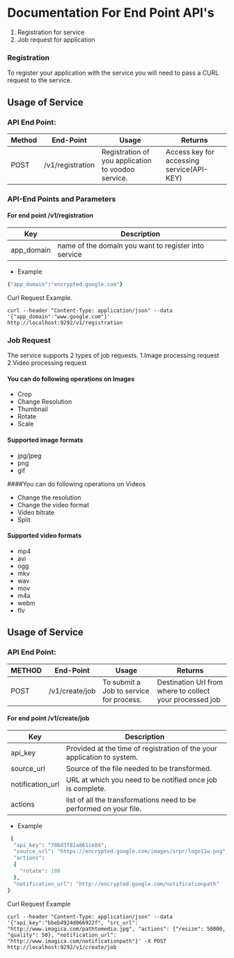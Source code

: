 
Documentation For End Point API's
=================================

1. Registration for service
2. Job request for application


### Registration

To register your application with the service you will need to pass a CURL request to the service.

Usage of Service
----------------

### API End Point:

| Method | End-Point        | Usage                                              | Returns                                                  |
|--------|------------------|----------------------------------------------------|----------------------------------------------------------|
| POST	 | /v1/registration	| Registration of you application to voodoo service. | Access key for accessing service(API-KEY)                |

### API-End Points and Parameters
#### For end point /v1/registration
|    Key   |Description                                          |
|----------|-----------------------------------------------------|
|app_domain| name of the domain you want to register into service|

* Example

```ruby
{"app_domain":"encrypted.google.com"}
```
Curl Request Example.
```
curl --header "Content-Type: application/json" --data '{"app_domain":"www.google.com"}' http://localhost:9292/v1/registration
```
### Job Request

The service supports 2 types of job requests.
1.Image processing request
2.Video processing request

#### You can do following operations on Images
* Crop
* Change Resolution
* Thumbnail
* Rotate
* Scale

#### Supported image formats
* jpg/jpeg
* png
* gif

####You can do following operations on Videos
* Change the resolution
* Change the video format
* Video bitrate
* Split

#### Supported video formats
* mp4
* avi
* ogg
* mkv
* wav
* mov
* m4a
* webm
* flv


Usage of Service
----------------

### API End Point:
| METHOD | End-Point        | Usage                                              | Returns                                                  |
|--------|------------------|----------------------------------------------------|----------------------------------------------------------|
| POST	 | /v1/create/job	| To submit a Job to service for process.            | Destination Url from where to collect your processed job |


#### For end point /v1/create/job
|Key             |Description                                                             |
|----------------|------------------------------------------------------------------------|
|api_key         | Provided at the time of registration of the your application to system.|
|source_url      | Source of the file needed to be transformed.                           |
|notification_url| URL at which you need to be notified once job is complete.             |
|actions         | list of all the transformations need to be performed on your file.     |

* Example

```ruby
 {
  "api_key": "78bd3f81a861ce84",
  "source_url": "https://encrypted.google.com/images/srpr/logo11w.png",
  "actions": 
  {
    "rotate": 180
  },
  "notification_url": "http://encrypted.google.com/notificationpath"
}
```

Curl Request Example
```
curl --header "Content-Type: application/json" --data '{"api_key":"bbeb4924d066922f", "src_url": "http://www.imagica.com/pathtomedia.jpg", "actions": {"resize": 50000, "quality": 50}, "notification_url": "http://www.imagica.com/notificationpath"}' -X POST http://localhost:9292/v1/create/job
```